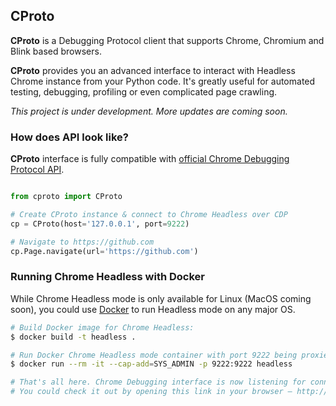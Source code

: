 ## CProto

**CProto** is a Debugging Protocol client that supports Chrome, Chromium and Blink based browsers.

**CProto** provides you an advanced interface to interact with Headless Chrome instance from your Python code.
It's greatly useful for automated testing, debugging, profiling or even complicated page crawling.

*This project is under development. More updates are coming soon.*

### How does API look like?

**CProto** interface is fully compatible with [official Chrome Debugging Protocol API](https://chromedevtools.github.io/devtools-protocol/).

```python

from cproto import CProto

# Create CProto instance & connect to Chrome Headless over CDP
cp = CProto(host='127.0.0.1', port=9222)

# Navigate to https://github.com
cp.Page.navigate(url='https://github.com')

```

### Running Chrome Headless with Docker

While Chrome Headless mode is only available for Linux (MacOS coming soon), you could use [Docker](https://www.docker.com/) to run Headless mode on any major OS.

```sh
# Build Docker image for Chrome Headless:
$ docker build -t headless .

# Run Docker Chrome Headless mode container with port 9222 being proxied to the host machine:
$ docker run --rm -it --cap-add=SYS_ADMIN -p 9222:9222 headless

# That's all here. Chrome Debugging interface is now listening for connections.
# You could check it out by opening this link in your browser – http://localhost:9222.
```
